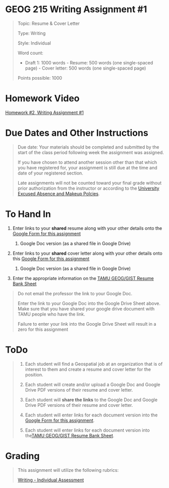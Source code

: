 # GEOG 215 Writing Assignment #1
>Topic: Resume & Cover Letter
>
>Type: Writing
>
>Style: Individual
>
>Word count:
>
> - Draft 1: 1000 words
>       - Resume: 500 words (one single-spaced page)
>       - Cover letter: 500 words (one single-spaced page)
>
>Points possible: 1000
>

# Homework Video
[Homework #2, Writing Assignment #1](https://youtu.be/uZdgA9WCRbw)

# Due Dates and Other Instructions
> Due date: Your materials should be completed and submitted by the start of the class period following week the assignment was assigned.
>
> If you have chosen to attend another session other than that which you have registered for, your assignment is still due at the time and date of your registered section.
>
> Late assignments will not be counted toward your final grade without prior authorization from the instructor or according to the [University Excused Absence and Makeup Polcies](https://student-rules.tamu.edu/rule07/).
>


# To Hand In
1. Enter links to your **shared** resume along with your other details onto the [Google Form for this assignment](https://forms.gle/AwnZgMN4MftRKNUq8)
    1. Google Doc version (as a shared file in Google Drive)

2. Enter links to your **shared** cover letter along with your other details onto this [Google Form for this assignment](https://forms.gle/AwnZgMN4MftRKNUq8)
    1. Google Doc version (as a shared file in Google Drive)

3. Enter the appropriate information on the [TAMU GEOG/GIST Resume Bank Sheet](https://drive.google.com/open?id=1EhmUNNRmI_d44cgUBUv2nNOumR8MnjzsD9xe3Tb7Pm0)
>
> Do not email the professor the link to your Google Doc.
>
> Enter the link to your Google Doc into the Google Drive Sheet above. Make sure that you have shared your google drive document with TAMU people who have the link.
>
> Failure to enter your link into the Google Drive Sheet will result in a zero for this assignment
>

# ToDo
>
>1. Each student will find a Geospatial job at an organization that is of interest to them and create a resume and cover letter for the position.
>
>2. Each student will create and/or upload a Google Doc and Google Drive PDF versions of their resume and cover letter.
>
>3. Each student will **share the links** to the Google Doc and Google Drive PDF versions of their resume and cover letter.
>
>4. Each student will enter links for each document version into the [Google Form for this assignment](https://forms.gle/AwnZgMN4MftRKNUq8).
>
>5. Each student will enter links for each document version into the[TAMU GEOG/GIST Resume Bank Sheet](https://drive.google.com/open?id=1EhmUNNRmI_d44cgUBUv2nNOumR8MnjzsD9xe3Tb7Pm0).
>

# Grading
>
> This assignment will utilize the following rubrics:
>
>[Writing - Individual Assessment](../rubrics/individualwriting.md)
>
